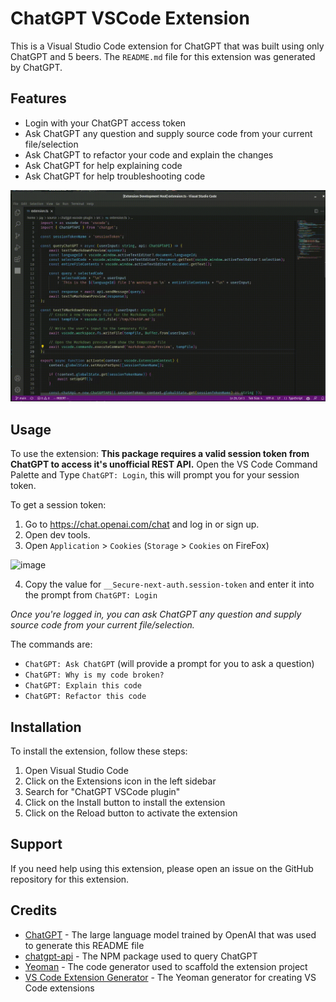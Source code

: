 # ChatGPT VSCode Extension

This is a Visual Studio Code extension for ChatGPT that was built using only ChatGPT and 5 beers.
The `README.md` file for this extension was generated by ChatGPT.

## Features

- Login with your ChatGPT access token
- Ask ChatGPT any question and supply source code from your current file/selection
- Ask ChatGPT to refactor your code and explain the changes
- Ask ChatGPT for help explaining code
- Ask ChatGPT for help troubleshooting code

![Small Demo](/images/demo.gif "Demo")


## Usage

To use the extension:
**This package requires a valid session token from ChatGPT to access it's unofficial REST API.**
Open the VS Code Command Palette and Type `ChatGPT: Login`, this will prompt you for your session token.

To get a session token:

1. Go to https://chat.openai.com/chat and log in or sign up.
2. Open dev tools.
3. Open `Application` > `Cookies` (`Storage` > `Cookies` on FireFox)
   
 ![image](https://user-images.githubusercontent.com/38425102/205900045-185c2c41-b4ff-408c-9da6-bbb606ac39c6.png)
   
4. Copy the value for `__Secure-next-auth.session-token` and enter it into the prompt from `ChatGPT: Login`

*Once you're logged in, you can ask ChatGPT any question and supply source code from your current file/selection.*

The commands are:
- `ChatGPT: Ask ChatGPT` (will provide a prompt for you to ask a question)
- `ChatGPT: Why is my code broken?`
- `ChatGPT: Explain this code`
- `ChatGPT: Refactor this code`


## Installation

To install the extension, follow these steps:

1. Open Visual Studio Code
2. Click on the Extensions icon in the left sidebar
3. Search for "ChatGPT VSCode plugin"
4. Click on the Install button to install the extension
5. Click on the Reload button to activate the extension

## Support
If you need help using this extension, please open an issue on the GitHub repository for this extension.

## Credits
- [ChatGPT](https://chat.openai.com/chat) - The large language model trained by OpenAI that was used to generate this README file
- [chatgpt-api](https://github.com/transitive-bullshit/chatgpt-api/) - The NPM package used to query ChatGPT
- [Yeoman](https://yeoman.io/) - The code generator used to scaffold the extension project
- [VS Code Extension Generator](https://github.com/Microsoft/vscode-generator-code) - The Yeoman generator for creating VS Code extensions
